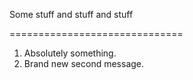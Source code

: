Some stuff and stuff and stuff

==============================

1. Absolutely something.
2. Brand new second message.
